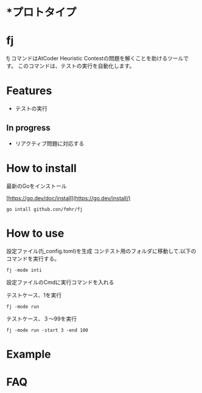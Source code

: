 # *プロトタイプ
# fj
fj コマンドはAtCoder Heuristic Contestの問題を解くことを助けるツールです。 このコマンドは、テストの実行を自動化します。
# Features
- テストの実行
## In progress
- リアクティブ問題に対応する
# How to install
最新のGoをインストール

[https://go.dev/doc/install](https://go.dev/install/)
```
go intall github.con/fmhr/fj
```
# How to use
設定ファイル(fj_config.toml)を生成
コンテスト用のフォルダに移動して.以下のコマンドを実行する。
```
fj -mode inti
```
設定ファイルのCmdに実行コマンドを入れる

テストケース、1を実行
```
fj -mode run
```
テストケース、３〜99を実行
```
fj -mode run -start 3 -end 100
```

# Example
# FAQ